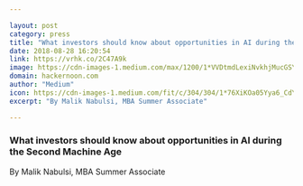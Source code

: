```yaml
---

layout: post
category: press
title: "What investors should know about opportunities in AI during the Second Machine Age"
date: 2018-08-28 16:20:54
link: https://vrhk.co/2C47A9k
image: https://cdn-images-1.medium.com/max/1200/1*VVDtmdLexiNvkhjMucGSYg.png
domain: hackernoon.com
author: "Medium"
icon: https://cdn-images-1.medium.com/fit/c/304/304/1*76XiKOa05Yya6_CdYX8pVg.jpeg
excerpt: "By Malik Nabulsi, MBA Summer Associate"

---
```


### What investors should know about opportunities in AI during the Second Machine Age

By Malik Nabulsi, MBA Summer Associate
